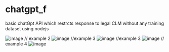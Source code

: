 # chatgpt_f
basic chatGpt API which restrcts response to  legal CLM  without any training dataset  using nodejs

![image](https://user-images.githubusercontent.com/49518940/217765980-f8289cc7-6555-4bdb-95fc-12a9af0ebbda.png)
// example 2
![image](https://user-images.githubusercontent.com/49518940/217767882-2c9f0184-fa8d-40ca-b391-b861e254a5cd.png)
//example 3
![image](https://user-images.githubusercontent.com/49518940/217768329-106f0e75-e4b8-4e11-b736-83f6bbb71083.png)
//example 3
![image](https://user-images.githubusercontent.com/49518940/218057939-a4a2e397-2eee-448e-8259-8e3e22591c63.png)
// example 4
![image](https://user-images.githubusercontent.com/49518940/218061100-319b3c6c-ddf2-4aa0-a611-03a457e1fdec.png)

